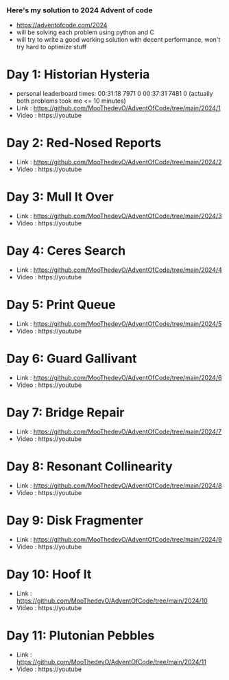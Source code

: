 ### Here's my solution to 2024 Advent of code

- https://adventofcode.com/2024
- will be solving each problem using python and C 
- will try to write a good working solution with decent performance, won't try hard to optimize stuff

# Day 1: Historian Hysteria 
- personal leaderboard times: 00:31:18  7971      0   00:37:31  7481      0 (actually both problems took me <= 10 minutes)
- Link : https://github.com/MooThedevO/AdventOfCode/tree/main/2024/1
- Video : https://youtube

# Day 2: Red-Nosed Reports 
- Link : https://github.com/MooThedevO/AdventOfCode/tree/main/2024/2
- Video : https://youtube

# Day 3: Mull It Over
- Link : https://github.com/MooThedevO/AdventOfCode/tree/main/2024/3
- Video : https://youtube

# Day 4: Ceres Search 
- Link : https://github.com/MooThedevO/AdventOfCode/tree/main/2024/4
- Video : https://youtube

# Day 5: Print Queue  
- Link : https://github.com/MooThedevO/AdventOfCode/tree/main/2024/5
- Video : https://youtube

# Day 6: Guard Gallivant  
- Link : https://github.com/MooThedevO/AdventOfCode/tree/main/2024/6
- Video : https://youtube

# Day 7: Bridge Repair 
- Link : https://github.com/MooThedevO/AdventOfCode/tree/main/2024/7
- Video : https://youtube

# Day 8: Resonant Collinearity
- Link : https://github.com/MooThedevO/AdventOfCode/tree/main/2024/8
- Video : https://youtube

# Day 9: Disk Fragmenter
- Link : https://github.com/MooThedevO/AdventOfCode/tree/main/2024/9
- Video : https://youtube

# Day 10: Hoof It 
- Link : https://github.com/MooThedevO/AdventOfCode/tree/main/2024/10
- Video : https://youtube

# Day 11: Plutonian Pebbles 
- Link : https://github.com/MooThedevO/AdventOfCode/tree/main/2024/11
- Video : https://youtube

